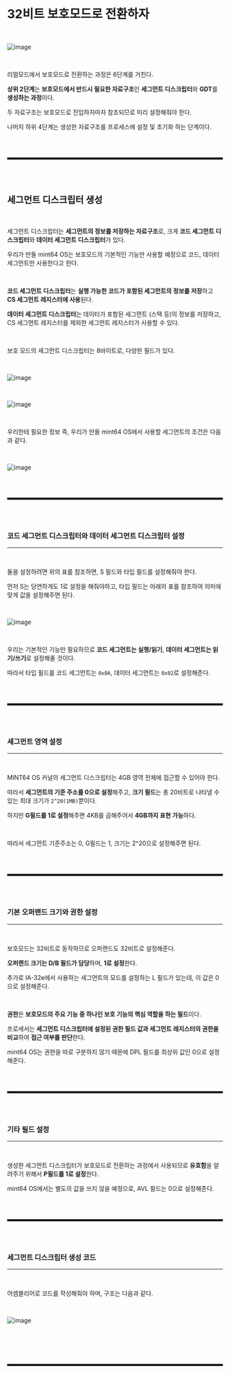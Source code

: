 # 32비트 보호모드로 전환하자

<br>

![image](https://user-images.githubusercontent.com/52172169/194505865-dcaa6ec8-e61a-4536-a59c-e5dba44a41b1.png)

<br>

리얼모드에서 보호모드로 전환하는 과정은 6단계를 거친다.

**상위 2단계**는 **보호모드에서 반드시 필요한 자료구조**인 **세그먼트 디스크립터**와 **GDT**를 **생성하는 과정**이다.

두 자료구조는 보호모드로 진입하자마자 참조되므로 미리 설정해줘야 한다.

나머지 하위 4단계는 생성한 자료구조를 프로세스에 설정 및 초기화 하는 단계이다. 

<br><br>
<hr style="border: 2px solid;">
<br><br>

## 세그먼트 디스크립터 생성

<br>

세그먼트 디스크립터는 **세그먼트의 정보를 저장하는 자료구조**로, 크게 **코드 세그먼트 디스크립터**와 **데이터 세그먼트 디스크립터**가 있다.

우리가 만들 mint64 OS는 보호모드의 기본적인 기능만 사용할 예정으로 코드, 데이터 세그먼트만 사용한다고 한다.

<br>

**코드 세그먼트 디스크립터**는 **실행 가능한 코드가 포함된 세그먼트의 정보를 저장**하고 **CS 세그먼트 레지스터에 사용**된다.

**데이터 세그먼트 디스크립터**는 데이터가 포함된 세그먼트 (스택 등)의 정보를 저장하고, CS 세그먼트 레지스터를 제외한 세그먼트 레지스터가 사용할 수 있다.

<br>

보호 모드의 세그먼트 디스크립터는 8바이트로, 다양한 필드가 있다.

<br>

![image](https://user-images.githubusercontent.com/52172169/194510281-e59ba1b2-0ce6-4d4e-a4ab-faa0d0ec1684.png)

<br>

![image](https://user-images.githubusercontent.com/52172169/194510341-a6b9bf88-ebad-42aa-9cec-411401528632.png)

<br>

우리한테 필요한 정보 즉, 우리가 만들 mint64 OS에서 사용할 세그먼트의 조건은 다음과 같다.

<br>

![image](https://user-images.githubusercontent.com/52172169/194510450-bd2f8276-932c-403a-a4ab-0e5fcdb8ca62.png)

<br><br>
<hr style="border: 2px solid;">
<br><br>

### 코드 세그먼트 디스크립터와 데이터 세그먼트 디스크립터 설정
---

<br>

둘을 설정하려면 위의 표를 참조하면, S 필드와 타입 필드를 설정해줘야 한다.

먼저 S는 당연하게도 1로 설정을 해줘야하고, 타입 필드는 아래의 표를 참조하여 의미에 맞게 값을 설정해주면 된다.

<br>

![image](https://user-images.githubusercontent.com/52172169/194512979-6ccd1c61-0f29-47e4-bd7d-ab3bc144f316.png)

<br>

우리는 기본적인 기능만 필요하므로 **코드 세그먼트는 실행/읽기**, **데이터 세그먼트는 읽기/쓰기**로 설정해줄 것이다.

따라서 타입 필드를 코드 세그먼트는 ```0x0A```, 데이터 세그먼트는 ```0x02```로 설정해준다.

<br><br>
<hr style="border: 2px solid;">
<br><br>

### 세그먼트 영역 설정
---

<br>

MINT64 OS 커널의 세그먼트 디스크립터는 4GB 영역 전체에 접근할 수 있어야 한다.

따라서 **세그먼트의 기준 주소를 0으로 설정**해주고, **크기 필드**는 총 20비트로 나타낼 수 있는 최대 크기가 ```2^20(1MB)```뿐이다.

하지만 **G필드를 1로 설정**해주면 4KB를 곱해주어서 **4GB까지 표현 가능**하다.

<br>

따라서 세그먼트 기준주소는 0, G필드는 1, 크기는 2^20으로 설정해주면 된다.

<br><br>
<hr style="border: 2px solid;">
<br><br>

### 기본 오퍼랜드 크기와 권한 설정
---

<br>

보호모드는 32비트로 동작하므로 오퍼랜드도 32비트로 설정해준다.

**오퍼랜드 크기는 D/B 필드가 담당**하며, **1로 설정**한다.

추가로 IA-32e에서 사용하는 세그먼트의 모드를 설정하는 L 필드가 있는데, 이 값은 0으로 설정해준다.

<br>

**권한**은 **보호모드의 주요 기능 중 하나인 보호 기능의 핵심 역할을 하는 필드**이다.

프로세서는 **세그먼트 디스크립터에 설정된 권한 필드 값과 세그먼트 레지스터의 권한을 비교**하여 **접근 여부를 판단**한다.

mint64 OS는 권한을 따로 구분하지 않기 때문에 DPL 필드를 최상위 값인 0으로 설정해준다.

<br><br>
<hr style="border: 2px solid;">
<br><br>

### 기타 필드 설정
---

<br>

생성한 세그먼트 디스크립터가 보호모드로 전환하는 과정에서 사용되므로 **유효함**을 알려주기 위해서 **P필드를 1로 설정**한다.

mint64 OS에서는 별도의 값을 쓰지 않을 예정으로, AVL 필드는 0으로 설정해준다. 

<br><br>
<hr style="border: 2px solid;">
<br><br>

### 세그먼트 디스크립터 생성 코드
---

<br>

어셈블리어로 코드를 작성해줘야 하며, 구조는 다음과 같다.

<br>

![image](https://user-images.githubusercontent.com/52172169/194525495-6c28e931-bb65-4c00-8403-53a0d91c4089.png)

<br>



<br><br>
<hr style="border: 2px solid;">
<br><br>
